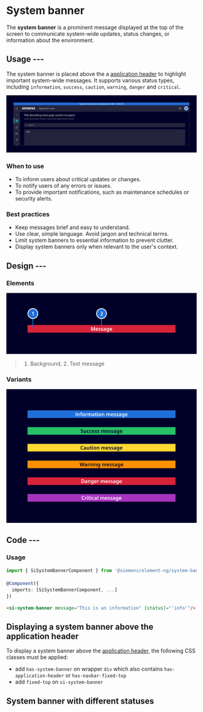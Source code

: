 # System banner

The **system banner** is a prominent message displayed at the top of the screen to communicate system-wide updates, status changes, or information about the environment.

## Usage ---

The system banner is placed above the a [application header](../layout-navigation/application-header.md) to highlight important system-wide messages.
It supports various status types, including `information`, `success`, `caution`, `warning`, `danger` and `critical`.

![System banner](images/system-banner.png)

### When to use

- To inform users about critical updates or changes.
- To notify users of any errors or issues.
- To provide important notifications, such as maintenance schedules or security alerts.

### Best practices

- Keep messages brief and easy to understand.
- Use clear, simple language. Avoid jargon and technical terms.
- Limit system banners to essential information to prevent clutter.
- Display system banners only when relevant to the user's context.

## Design ---

### Elements

![System banner elements](images/system-banner-elements.png)

> 1. Background, 2. Text message

### Variants

![System banner variants](images/system-banner-variants.png)

## Code ---

### Usage

```ts
import { SiSystemBannerComponent } from '@siemens/element-ng/system-banner';

@Component({
  imports: [SiSystemBannerComponent, ...]
})
```

```html
<si-system-banner message="This is an information" [status]="'info'"/>
```

## Displaying a system banner above the application header

To display a system banner above the [application header](../layout-navigation/application-header.md),
the following CSS classes must be applied:

- add `has-system-banner` on wrapper `div` which also contains `has-application-header`
or `has-navbar-fixed-top`
- add `fixed-top` on `si-system-banner`

<si-docs-component example="si-layouts/anatomy" height="500"></si-docs-component>

## System banner with different statuses

<si-docs-component example="si-system-banner/si-system-banner" height="250"></si-docs-component>

<si-docs-api component="SiSystemBannerComponent"></si-docs-api>

<si-docs-types></si-docs-types>
